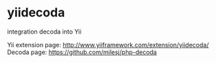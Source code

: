 yiidecoda
=========

integration decoda into Yii

Yii extension page: http://www.yiiframework.com/extension/yiidecoda/     
Decoda page: https://github.com/milesj/php-decoda